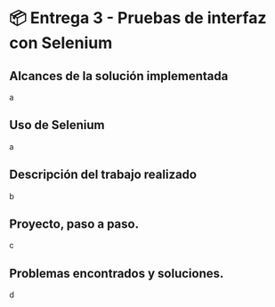 # 📦 Entrega 3 - Pruebas de interfaz con Selenium
## Alcances de la solución implementada
a

## Uso de Selenium
a

## Descripción del trabajo realizado
b

## Proyecto, paso a paso.
c

## Problemas encontrados y soluciones.
d
